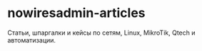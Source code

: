 # nowiresadmin-articles
Статьи, шпаргалки и кейсы по сетям, Linux, MikroTik, Qtech и автоматизации.
